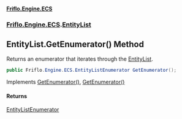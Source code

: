 #### [Friflo.Engine.ECS](index.md#'index')
### [Friflo.Engine.ECS](Friflo.Engine.ECS.md#'Friflo.Engine.ECS').[EntityList](EntityList.md#'Friflo.Engine.ECS.EntityList')

## EntityList.GetEnumerator() Method

Returns an enumerator that iterates through the [EntityList](EntityList.md#'Friflo.Engine.ECS.EntityList').

```csharp
public Friflo.Engine.ECS.EntityListEnumerator GetEnumerator();
```

Implements [GetEnumerator()](https://docs.microsoft.com/en-us/dotnet/api/System.Collections.Generic.IEnumerable-1.GetEnumerator#'System.Collections.Generic.IEnumerable`1.GetEnumerator'), [GetEnumerator()](https://docs.microsoft.com/en-us/dotnet/api/System.Collections.IEnumerable.GetEnumerator#'System.Collections.IEnumerable.GetEnumerator')

#### Returns
[EntityListEnumerator](EntityListEnumerator.md#'Friflo.Engine.ECS.EntityListEnumerator')